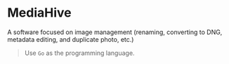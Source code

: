 # MediaHive
A software focused on image management (renaming, converting to DNG, metadata editing, and duplicate photo, etc.)

> Use `Go` as the programming language.
